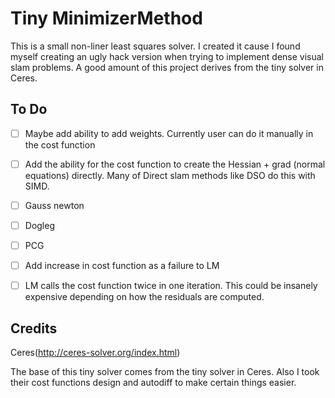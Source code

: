 # Tiny MinimizerMethod


This is a small non-liner least squares solver. I created it cause I found myself creating an ugly hack version when trying to implement dense visual slam problems.
A good amount of this project derives from the tiny solver in Ceres.

## To Do


- [ ] Maybe add ability to add weights. Currently user can do it manually in the cost function
- [ ] Add the ability for the cost function to create the Hessian + grad (normal equations)
 directly. Many of Direct slam methods like DSO do this with SIMD.
- [ ] Gauss newton
- [ ] Dogleg
- [ ] PCG
- [ ] Add increase in cost function as a failure to LM
- [ ] LM calls the cost function twice in one iteration. This could be insanely
expensive depending on how the residuals are computed.


## Credits

Ceres(http://ceres-solver.org/index.html)

The base of this tiny solver comes from the tiny solver in Ceres. Also I took their cost functions design and autodiff to make certain things easier.